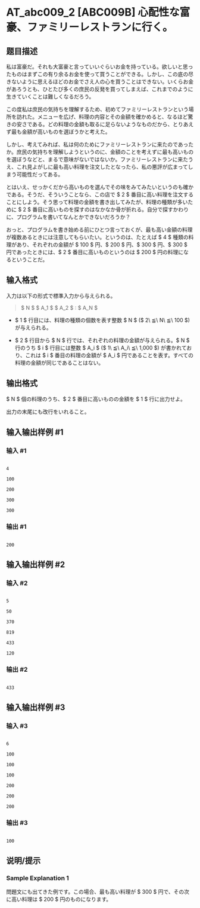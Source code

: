 # AT_abc009_2 [ABC009B] 心配性な富豪、ファミリーレストランに行く。

## 题目描述

[problemUrl]: https://atcoder.jp/contests/abc009/tasks/abc009_2

私は富豪だ。それも大富豪と言っていいぐらいお金を持っている。欲しいと思ったものはまずこの有り余るお金を使って買うことができる。しかし、この底の尽きないように思えるほどのお金でさえ人の心を買うことはできない。いくらお金があろうとも、ひとたび多くの庶民の反発を買ってしまえば、これまでのように生きていくことは難しくなるだろう。

この度私は庶民の気持ちを理解するため、初めてファミリーレストランという場所を訪れた。メニューを広げ、料理の内容とその金額を確かめると、なるほど驚きの安さである。どの料理の金額も取るに足らないようなものだから、とりあえず最も金額が高いものを選ぼうかと考えた。

しかし、考えてみれば、私は何のためにファミリーレストランに来たのであったか。庶民の気持ちを理解しようというのに、金額のことを考えずに最も高いものを選ぼうなどと、まるで意味がないではないか。ファミリーレストランに来たうえ、これ見よがしに最も高い料理を注文したとなったら、私の悪評が広まってしまう可能性だってある。

とはいえ、せっかくだから高いものを選んでその味をみてみたいというのも確かである。そうだ、そういうことなら、この店で $ 2 $ 番目に高い料理を注文することにしよう。そう思って料理の金額を書き出してみたが、料理の種類が多いために $ 2 $ 番目に高いものを探すのはなかなか骨が折れる。自分で探すかわりに、プログラムを書いてなんとかできないだろうか？

おっと、プログラムを書き始める前にひとつ言っておくが、最も高い金額の料理が複数あるときには注意してもらいたい。というのは、たとえば $ 4 $ 種類の料理があり、それぞれの金額が $ 100 $ 円、$ 200 $ 円、$ 300 $ 円、$ 300 $ 円であったときには、$ 2 $ 番目に高いものというのは $ 200 $ 円の料理になるということだ。

## 输入格式

入力は以下の形式で標準入力から与えられる。

> $ N $ $ A_1 $ $ A_2 $ : $ A_N $

- $ 1 $ 行目には、料理の種類の個数を表す整数 $ N $ ($ 2\ ≦\ N\ ≦\ 100 $) が与えられる。
- $ 2 $ 行目から $ N $ 行では、それぞれの料理の金額が与えられる。$ N $ 行のうち $ i $ 行目には整数 $ A_i $ ($ 1\ ≦\ A_i\ ≦\ 1,000 $) が書かれており、これは $ i $ 番目の料理の金額が $ A_i $ 円であることを表す。すべての料理の金額が同じであることはない。

## 输出格式

$ N $ 個の料理のうち、$ 2 $ 番目に高いものの金額を $ 1 $ 行に出力せよ。

出力の末尾にも改行をいれること。

## 输入输出样例 #1

### 输入 #1

```
4
100
200
300
300
```

### 输出 #1

```
200
```

## 输入输出样例 #2

### 输入 #2

```
5
50
370
819
433
120
```

### 输出 #2

```
433
```

## 输入输出样例 #3

### 输入 #3

```
6
100
100
100
200
200
200
```

### 输出 #3

```
100
```

## 说明/提示

### Sample Explanation 1

問題文にも出てきた例です。この場合、最も高い料理が $ 300 $ 円で、その次に高い料理は $ 200 $ 円のものになります。